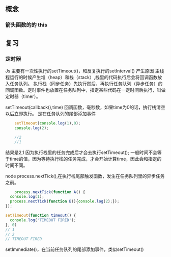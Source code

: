 ## 概念
### 箭头函数的的 this

### 



## 复习
### 定时器
Js
主要有一次性执行的setTimeout()，和反复执行的setInterval()
产生原因
主线程运行的时候产生堆（heap）和栈（stack）,栈里的代码执行后会将回调函数放入任务队列。
执行栈（同步任务）先执行然后，再执行任务队列（异步任务）的回调函数。定时事件也放置在任务队列中，指定某些代码在一定时间后执行，叫做定时器（timer）。

setTimeout(callback(),time) 回调函数，毫秒数，如果time为0的话，执行栈清空以后立即执行。 是在任务队列的尾部添加事件
```javascript
    setTimeout(console.log(1),0);
    console.log(2);

    //2
    //1

```
结果是2,1 因为执行栈里的任务完成后才会去执行setTimeout();
一般时间不会等于time的值，因为等待执行栈的任务完成，才会开始计算time，因此会和指定的时间不同。

node
process.nextTick(),在执行栈尾部触发函数，发生在任务队列里的异步任务之前。
```javascript
    process.nextTick(function A() {
  console.log(1);
  process.nextTick(function B(){console.log(2);});
});

setTimeout(function timeout() {
  console.log('TIMEOUT FIRED');
}, 0)
// 1
// 2
// TIMEOUT FIRED

```
setImmediate()，在当前任务队列的尾部添加事件，类似setTimeout()